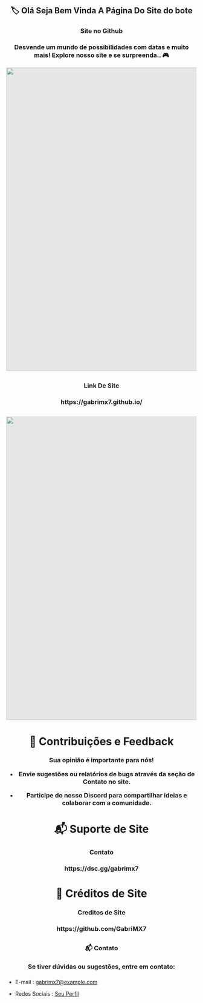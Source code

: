 <h2 align="center">🏷️ Olá Seja Bem Vinda A Página Do Site do bote</h2>
<h3 align="center">Site no Github 
</h3>

<h3 align="center">Desvende um mundo de possibilidades com datas e muito mais! Explore nosso site e se surpreenda.. 🎮 </h3>

<div align="center">
<img style="display: block;-webkit-user-select: none;margin: auto;background-color: hsl(0, 0%, 90%);" src="assets/img/gabrimx7.png" width='800'>
</div>

<h2 align="center"></h2>


<h3 align="center">Link De Site 
</h3>

<h3 align="center">https://gabrimx7.github.io/ </h3>

##

<div align="center">
<img style="display: block;-webkit-user-select: none;margin: auto;background-color: hsl(0, 0%, 90%);" src="assets/img/loga1.png" width='800'>
</div>

##

<h1 align="center"> 🤝 Contribuições e Feedback</h1>

<h3 align="center">Sua opinião é importante para nós!

- Envie sugestões ou relatórios de bugs através da seção de Contato no site.

- Participe do nosso Discord para compartilhar ideias e colaborar com a comunidade.  </h3>


<h1 align="center">📬 Suporte de Site</h1>

<h3 align="center">Contato</h3>

<h3 align="center">https://dsc.gg/gabrimx7</h3>

##

<h1 align="center">🐣 Créditos de Site</h1>

<h3 align="center">Creditos de Site</h3>

<h3 align="center">https://github.com/GabriMX7</h3>

##

<h3 align="center">📬 Contato 
</h3>

<h3 align="center">Se tiver dúvidas ou sugestões, entre em contato: </h3>

<h3 align="center">  </h3>

  - E-mail : [gabrimx7@example.com](gabrimx7@example.com)

  - Redes Sociais : [Seu Perfil](https://bio.link/gabrimx7)
